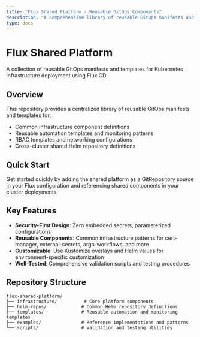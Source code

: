 ```yaml
---
title: "Flux Shared Platform - Reusable GitOps Components"
description: "A comprehensive library of reusable GitOps manifests and templates for Kubernetes infrastructure deployment using Flux CD"
type: docs
---
```


# Flux Shared Platform

A collection of reusable GitOps manifests and templates for Kubernetes infrastructure deployment using Flux CD.

## Overview

This repository provides a centralized library of reusable GitOps manifests and templates for:

- Common infrastructure component definitions
- Reusable automation templates and monitoring patterns  
- RBAC templates and networking configurations
- Cross-cluster shared Helm repository definitions

## Quick Start

Get started quickly by adding the shared platform as a GitRepository source in your Flux configuration and referencing shared components in your cluster deployments.

## Key Features

- **Security-First Design**: Zero embedded secrets, parameterized configurations
- **Reusable Components**: Common infrastructure patterns for cert-manager, external-secrets, argo-workflows, and more
- **Customizable**: Use Kustomize overlays and Helm values for environment-specific customization
- **Well-Tested**: Comprehensive validation scripts and testing procedures

## Repository Structure

```
flux-shared-platform/
├── infrastructure/          # Core platform components
├── helm-repos/             # Common Helm repository definitions  
├── templates/              # Reusable automation and monitoring templates
├── examples/               # Reference implementations and patterns
└── scripts/                # Validation and testing utilities
```